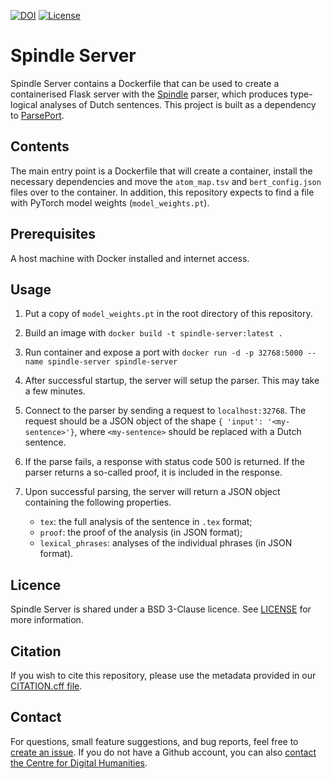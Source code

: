 [![DOI](https://zenodo.org/badge/671386963.svg)](https://zenodo.org/doi/10.5281/zenodo.10571294)
[![License](https://img.shields.io/badge/License-BSD_3--Clause-blue.svg)](https://opensource.org/licenses/BSD-3-Clause)


# Spindle Server

Spindle Server contains a Dockerfile that can be used to create a containerised Flask server with the [Spindle](https://github.com/konstantinosKokos/spindle) parser, which produces type-logical analyses of Dutch sentences. This project is built as a dependency to [ParsePort](https://github.com/UUDigitalHumanitieslab/parseport).

## Contents

The main entry point is a Dockerfile that will create a container, install the necessary dependencies and move the `atom_map.tsv` and `bert_config.json` files over to the container. In addition, this repository expects to find a file with PyTorch model weights (`model_weights.pt`).

## Prerequisites

A host machine with Docker installed and internet access.

## Usage

1. Put a copy of `model_weights.pt` in the root directory of this repository.

2. Build an image with `docker build -t spindle-server:latest .`

3. Run container and expose a port with `docker run -d -p 32768:5000 --name spindle-server spindle-server`

4. After successful startup, the server will setup the parser. This may take a few minutes.

5. Connect to the parser by sending a request to `localhost:32768`. The request should be a JSON object of the shape `{ 'input': '<my-sentence>'}`, where `<my-sentence>` should be replaced with a Dutch sentence.

6. If the parse fails, a response with status code 500 is returned. If the parser returns a so-called proof, it is included in the response.

7. Upon successful parsing, the server will return a JSON object containing the following properties.
    - `tex`: the full analysis of the sentence in `.tex` format;
    - `proof`: the proof of the analysis (in JSON format);
    - `lexical_phrases`: analyses of the individual phrases (in JSON format).

## Licence

Spindle Server is shared under a BSD 3-Clause licence. See [LICENSE](./LICENSE) for more information.

## Citation

If you wish to cite this repository, please use the metadata provided in our [CITATION.cff file](./CITATION.cff).

## Contact

For questions, small feature suggestions, and bug reports, feel free to [create an issue](https://github.com/UUDigitalHumanitieslab/spindle-server/issues/new). If you do not have a Github account, you can also [contact the Centre for Digital Humanities](https://cdh.uu.nl/contact/).